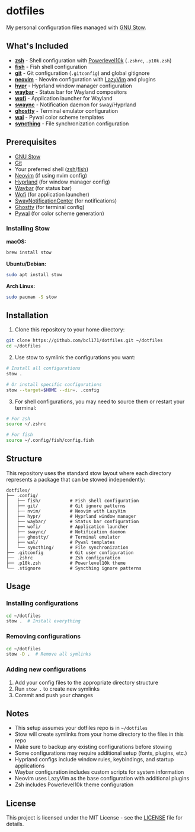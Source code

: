 # dotfiles

My personal configuration files managed with [GNU Stow](https://www.gnu.org/software/stow/).

## What's Included

- **[zsh](https://www.zsh.org/)** - Shell configuration with [Powerlevel10k](https://github.com/romkatv/powerlevel10k) (`.zshrc`, `.p10k.zsh`)
- **[fish](https://fishshell.com/)** - Fish shell configuration
- **[git](https://git-scm.com/)** - Git configuration (`.gitconfig`) and global gitignore
- **[neovim](https://neovim.io/)** - Neovim configuration with [LazyVim](https://github.com/LazyVim/LazyVim) and plugins
- **[hypr](https://hyprland.org/)** - Hyprland window manager configuration
- **[waybar](https://github.com/Alexays/Waybar)** - Status bar for Wayland compositors
- **[wofi](https://hg.sr.ht/~scoopta/wofi)** - Application launcher for Wayland
- **[swaync](https://github.com/ErikReider/SwayNotificationCenter)** - Notification daemon for sway/Hyprland
- **[ghostty](https://ghostty.org/)** - Terminal emulator configuration
- **[wal](https://github.com/dylanaraps/pywal)** - Pywal color scheme templates
- **[syncthing](https://syncthing.net/)** - File synchronization configuration

## Prerequisites

- [GNU Stow](https://www.gnu.org/software/stow/)
- [Git](https://git-scm.com/)
- Your preferred shell ([zsh](https://www.zsh.org/)/[fish](https://fishshell.com/))
- [Neovim](https://neovim.io/) (if using nvim config)
- [Hyprland](https://hyprland.org/) (for window manager config)
- [Waybar](https://github.com/Alexays/Waybar) (for status bar)
- [Wofi](https://hg.sr.ht/~scoopta/wofi) (for application launcher)
- [SwayNotificationCenter](https://github.com/ErikReider/SwayNotificationCenter) (for notifications)
- [Ghostty](https://ghostty.org/) (for terminal config)
- [Pywal](https://github.com/dylanaraps/pywal) (for color scheme generation)

### Installing Stow

**macOS:**

```bash
brew install stow
```

**Ubuntu/Debian:**

```bash
sudo apt install stow
```

**Arch Linux:**

```bash
sudo pacman -S stow
```

## Installation

1. Clone this repository to your home directory:

```bash
git clone https://github.com/bcl171/dotfiles.git ~/dotfiles
cd ~/dotfiles
```

2. Use stow to symlink the configurations you want:

```bash
# Install all configurations
stow .

# Or install specific configurations
stow --target=$HOME --dir=. .config
```

3. For shell configurations, you may need to source them or restart your terminal:

```bash
# For zsh
source ~/.zshrc

# For fish
source ~/.config/fish/config.fish
```

## Structure

This repository uses the standard stow layout where each directory represents a
package that can be stowed independently:

```
dotfiles/
├── .config/
│   ├── fish/           # Fish shell configuration
│   ├── git/            # Git ignore patterns
│   ├── nvim/           # Neovim with LazyVim
│   ├── hypr/           # Hyprland window manager
│   ├── waybar/         # Status bar configuration
│   ├── wofi/           # Application launcher
│   ├── swaync/         # Notification daemon
│   ├── ghostty/        # Terminal emulator
│   ├── wal/            # Pywal templates
│   └── syncthing/      # File synchronization
├── .gitconfig          # Git user configuration
├── .zshrc              # Zsh configuration
├── .p10k.zsh           # Powerlevel10k theme
└── .stignore           # Syncthing ignore patterns
```

## Usage

### Installing configurations

```bash
cd ~/dotfiles
stow .  # Install everything
```

### Removing configurations

```bash
cd ~/dotfiles
stow -D .  # Remove all symlinks
```

### Adding new configurations

1. Add your config files to the appropriate directory structure
2. Run `stow .` to create new symlinks
3. Commit and push your changes

## Notes

- This setup assumes your dotfiles repo is in `~/dotfiles`
- Stow will create symlinks from your home directory to the files in this repo
- Make sure to backup any existing configurations before stowing
- Some configurations may require additional setup (fonts, plugins, etc.)
- Hyprland configs include window rules, keybindings, and startup applications
- Waybar configuration includes custom scripts for system information
- Neovim uses LazyVim as the base configuration with additional plugins
- Zsh includes Powerlevel10k theme configuration

## License

This project is licensed under the MIT License - see the [LICENSE](LICENSE) file
for details.
